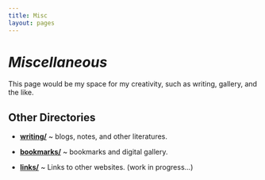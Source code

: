 ```yaml
---
title: Misc
layout: pages
---
```


# *Miscellaneous*

This page would be my space for my creativity, such as writing, gallery, and the like.

## Other Directories

- [**writing/**](/writing/) ~ blogs, notes, and other literatures.

- [**bookmarks/**](/bookmarks/) ~ bookmarks and digital gallery.

- [**links/**](/links/) ~ Links to other websites. (work in progress...)